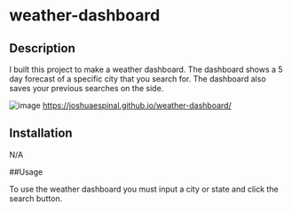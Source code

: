 # weather-dashboard

## Description

I built this project to make a weather dashboard.
The dashboard shows a 5 day forecast of a specific city that you search for.
The dashboard also saves your previous searches on the side.

![image](https://user-images.githubusercontent.com/113878623/200477823-682c5668-7896-44c9-b28d-9778de25f9a5.png)
https://joshuaespinal.github.io/weather-dashboard/

## Installation

N/A

##Usage

To use the weather dashboard you must input a city or state and click the search button.
